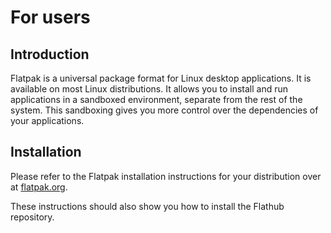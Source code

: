 # For users

## Introduction

Flatpak is a universal package format for Linux desktop applications. It is
available on most Linux distributions. It allows you to install and run
applications in a sandboxed environment, separate from the rest of the
system. This sandboxing gives you more control over the dependencies of
your applications.

## Installation

Please refer to the Flatpak installation instructions for your distribution over at [flatpak.org](https://flatpak.org/setup/).

These instructions should also show you how to install the Flathub repository.
